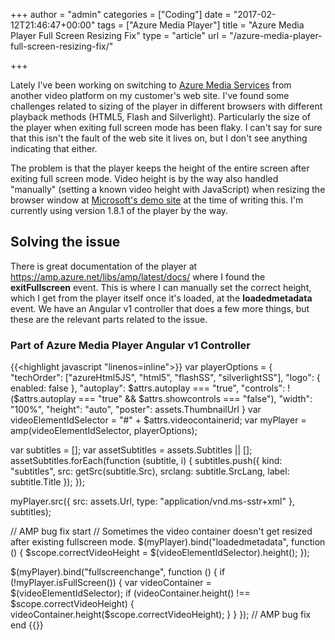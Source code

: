 +++
author = "admin"
categories = ["Coding"]
date = "2017-02-12T21:46:47+00:00"
tags = ["Azure Media Player"]
title = "Azure Media Player Full Screen Resizing Fix"
type = "article"
url = "/azure-media-player-full-screen-resizing-fix/"

+++

Lately I've been working on switching to [Azure Media Services][1] from another video platform on my customer's web site. I've found some challenges related to sizing of the player in different browsers with different playback methods (HTML5, Flash and Silverlight). Particularly the size of the player when exiting full screen mode has been flaky. I can't say for sure that this isn't the fault of the web site it lives on, but I don't see anything indicating that either.

The problem is that the player keeps the height of the entire screen after exiting full screen mode. Video height is by the way also handled "manually" (setting a known video height with JavaScript) when resizing the browser window at [Microsoft's demo site][2] at the time of writing this. I'm currently using version 1.8.1 of the player by the way.

## Solving the issue

There is great documentation of the player at <https://amp.azure.net/libs/amp/latest/docs/> where I found the **exitFullscreen** event. This is where I can manually set the correct height, which I get from the player itself once it's loaded, at the **loadedmetadata** event. We have an Angular v1 controller that does a few more things, but these are the relevant parts related to the issue.

### Part of Azure Media Player Angular v1 Controller
{{<highlight javascript "linenos=inline">}}
var playerOptions = {
    "techOrder": ["azureHtml5JS", "html5", "flashSS", "silverlightSS"],
    "logo": { enabled: false },
    "autoplay": $attrs.autoplay === "true",
    "controls": !($attrs.autoplay === "true" && $attrs.showcontrols === "false"),
    "width": "100%",
    "height": "auto",
    "poster": assets.ThumbnailUrl
}
var videoElementIdSelector = "#" + $attrs.videocontainerid;
var myPlayer = amp(videoElementIdSelector, playerOptions);

var subtitles = [];
var assetSubtitles = assets.Subtitles || [];
assetSubtitles.forEach(function (subtitle, i) {
    subtitles.push({
        kind: "subtitles", src: getSrc(subtitle.Src), 
		srclang: subtitle.SrcLang, label: subtitle.Title
    });
});

myPlayer.src({
    src: assets.Url,
    type: "application/vnd.ms-sstr+xml"
}, subtitles);

// AMP bug fix start
// Sometimes the video container doesn't get resized after existing fullscreen mode.
$(myPlayer).bind("loadedmetadata", function () {
    $scope.correctVideoHeight = $(videoElementIdSelector).height();
});

$(myPlayer).bind("fullscreenchange", function () {
    if (!myPlayer.isFullScreen()) {
        var videoContainer = $(videoElementIdSelector);
        if (videoContainer.height() !== $scope.correctVideoHeight) {
            videoContainer.height($scope.correctVideoHeight);
        }
    }
});
// AMP bug fix end
{{</highlight>}}

 [1]: https://azure.microsoft.com/en-gb/services/media-services/
 [2]: http://ampdemo.azureedge.net/azuremediaplayer.html